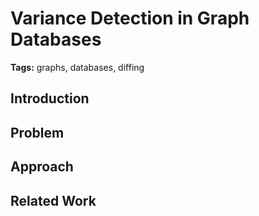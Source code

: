 # Variance Detection in Graph Databases

**Tags:** graphs, databases, diffing

## Introduction

## Problem

## Approach

## Related Work

